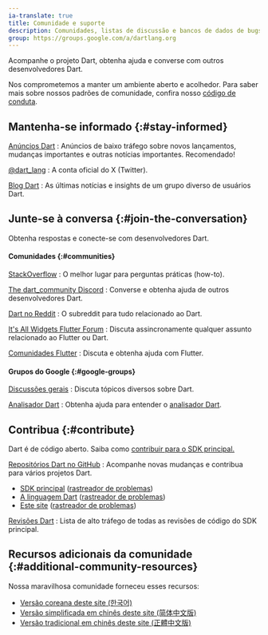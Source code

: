 ```yaml
---
ia-translate: true
title: Comunidade e suporte
description: Comunidades, listas de discussão e bancos de dados de bugs para o projeto Dart.
group: https://groups.google.com/a/dartlang.org
---
```


Acompanhe o projeto Dart, obtenha ajuda e converse com outros desenvolvedores Dart.

Nos comprometemos a manter um ambiente aberto e acolhedor.
Para saber mais sobre nossos padrões de comunidade, confira
nosso [código de conduta](/community/code-of-conduct).


## Mantenha-se informado {:#stay-informed}

[Anúncios Dart]({{group}}/d/forum/announce)
: Anúncios de baixo tráfego sobre novos lançamentos, mudanças importantes e outras notícias importantes. Recomendado!

[@dart_lang](https://twitter.com/dart_lang)
: A conta oficial do X (Twitter).

[Blog Dart](https://medium.com/dartlang)
: As últimas notícias e insights de um grupo diverso de usuários Dart.

## Junte-se à conversa {:#join-the-conversation}

Obtenha respostas e conecte-se com desenvolvedores Dart.

#### Comunidades {:#communities}

[StackOverflow](https://stackoverflow.com/tags/dart)
: O melhor lugar para perguntas práticas (how-to).

[The dart_community Discord](https://discord.gg/Qt6DgfAWWx)
: Converse e obtenha ajuda de outros desenvolvedores Dart.

[Dart no Reddit](https://www.reddit.com/r/dartlang)
: O subreddit para tudo relacionado ao Dart.

[It's All Widgets Flutter Forum](https://forum.itsallwidgets.com/)
: Discuta assincronamente qualquer assunto relacionado ao Flutter ou Dart.

[Comunidades Flutter]({{site.flutter}}/community#community-grid)
: Discuta e obtenha ajuda com Flutter.

#### Grupos do Google {:#google-groups}

[Discussões gerais]({{group}}/d/forum/misc)
: Discuta tópicos diversos sobre Dart.

[Analisador Dart]({{group}}/d/forum/analyzer-discuss)
: Obtenha ajuda para entender o [analisador Dart](/tools/dart-analyze).


## Contribua {:#contribute}

Dart é de código aberto.
Saiba como
[contribuir para o SDK principal.]({{site.repo.dart.sdk}}/blob/main/CONTRIBUTING.md)

[Repositórios Dart no GitHub]({{site.repo.dart.org}}/)
: Acompanhe novas mudanças e contribua para vários projetos Dart.
  * [SDK principal]({{site.repo.dart.sdk}}/)
    ([rastreador de problemas]({{site.repo.dart.sdk}}/issues/))
  * [A linguagem Dart]({{site.repo.dart.lang}})
    ([rastreador de problemas]({{site.repo.dart.lang}}/issues))
  * [Este site]({{site.repo.this}}/)
    ([rastreador de problemas]({{site.repo.this}}/issues/))

[Revisões Dart]({{group}}/d/forum/reviews)
: Lista de alto tráfego de todas as revisões de código do SDK principal.

## Recursos adicionais da comunidade {:#additional-community-resources}

Nossa maravilhosa comunidade forneceu esses recursos:

* [Versão coreana deste site (한국어)](https://dart-ko.dev/)
* [Versão simplificada em chinês deste site (简体中文版)](https://dart.cn)
* [Versão tradicional em chinês deste site (正體中文版)](https://dart.tw.gh.miniasp.com/)

